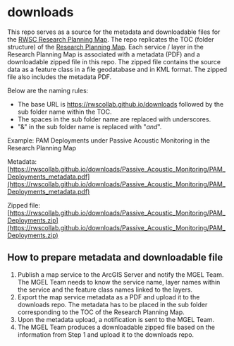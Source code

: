 # downloads
This repo serves as a source for the metadata and downloadable files for the [RWSC Research Planning Map](https://rwsc.org/map/). The repo replicates the TOC (folder structure) of the [Research Planning Map](https://rwsc.org/map/). Each service / layer in the Research Planning Map is associated with a metadata (PDF) and a downloadable zipped file in this repo. The zipped file contains the source data as a feature class in a file geodatabase and in KML format. The zipped file also includes the metadata PDF.

Below are the naming rules:
- The base URL is https://rwscollab.github.io/downloads followed by the sub folder name within the TOC.
- The spaces in the sub folder name are replaced with underscores.
- "&" in the sub folder name is replaced with "_and_".

Example:
PAM Deployments under Passive Acoustic Monitoring in the Research Planning Map

Metadata: [https://rwscollab.github.io/downloads/Passive_Acoustic_Monitoring/PAM_Deployments_metadata.pdf](https://rwscollab.github.io/downloads/Passive_Acoustic_Monitoring/PAM_Deployments_metadata.pdf)

Zipped file: [https://rwscollab.github.io/downloads/Passive_Acoustic_Monitoring/PAM_Deployments.zip](https://rwscollab.github.io/downloads/Passive_Acoustic_Monitoring/PAM_Deployments.zip)

## How to prepare metadata and downloadable file
1. Publish a map service to the ArcGIS Server and notify the MGEL Team. The MGEL Team needs to know the service name, layer names within the service and the feature class names linked to the layers.
2. Export the map service metadata as a PDF and upload it to the downloads repo. The metadata has to be placed in the sub folder corresponding to the TOC of the Research Planning Map.
3. Upon the metadata upload, a notification is sent to the MGEL Team.
4. The MGEL Team produces a downloadable zipped file based on the information from Step 1 and upload it to the downloads repo.
